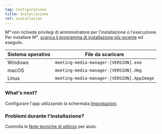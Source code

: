 ```yaml
---
tag: Configurazione
title: Installazione
ref: installation
---
```


M³ non richiede privilegi di amministratore per l'installazione o l'esecuzione. Per installare M³, [scarica  il programma di installazione più recente]({{site.github}}/releases/latest) ed eseguilo.

| Sistema operativo | File da scaricare                          |
| ----------------- | ------------------------------------------ |
| Windows           | `meeting-media-manager-[VERSION].exe`      |
| macOS             | `meeting-media-manager-[VERSION].dmg`      |
| Linux             | `meeting-media-manager-[VERSION].AppImage` |

### What's next?

Configurare l'app utilizzando la schermata [Impostazioni]({{page.lang}}/#configuration).

### Problemi durante l'installazione?

Controlla le [Note tecniche di utilizzo]({{page.lang}}/#usage-notes) per aiuto.
